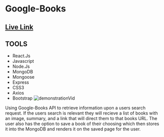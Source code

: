 # Google-Books 
## [Live Link](https://google-books96.herokuapp.com)

## TOOLS
- React.Js
- Javascript
- Node.Js
- MongoDB
- Mongoose
- Express
- CSS3
- Axios
- Bootstrap
![demonstrationVid](https://user-images.githubusercontent.com/40511023/56626514-94470f80-6607-11e9-9d11-b89e5eb9e082.gif)

Using Google-Books API to retrieve information upon a users search request. 
If the users search is relevant they will recieve a list of books with an image, summary, and a link that will direct them to that
books URL. The user also has the option to save a book of their choosing which then stores it into the MongoDB and renders it on the 
saved page for the user. 

